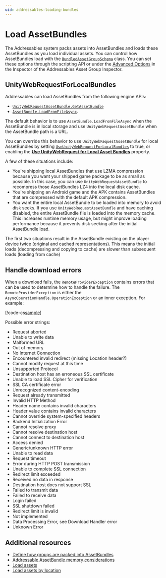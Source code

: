 ```yaml
---
uid: addressables-loading-bundles
---
```


# Load AssetBundles

The Addressables system packs assets into AssetBundles and loads these AssetBundles as you load individual assets. You can control how AssetBundles load with the [`BundledAssetGroupSchema`](xref:UnityEditor.AddressableAssets.Settings.GroupSchemas.BundledAssetGroupSchema) class. You can set these options through the scripting API or under the [Advanced Options](ContentPackingAndLoadingSchema.md#advanced-options) in the Inspector of the Addressables Asset Group Inspector.

## UnityWebRequestForLocalBundles

Addressables can load AssetBundles from the following engine APIs:

* [`UnityWebRequestAssetBundle.GetAssetBundle`](xref:UnityEngine.Networking.UnityWebRequest.GetAssetBundle(System.String,System.UInt32))
* [`AssetBundle.LoadFromFileAsync`](xref:UnityEngine.AssetBundle.LoadFromFileAsync(System.String,System.UInt32,System.UInt64)).

The default behavior is to use `AssetBundle.LoadFromFileAsync` when the AssetBundle is in local storage and use `UnityWebRequestAssetBundle` when the AssetBundle path is a URL.

You can override this behavior to use `UnityWebRequestAssetBundle` for local AssetBundles by setting [`UseUnityWebRequestForLocalBundles`](xref:UnityEditor.AddressableAssets.Settings.GroupSchemas.BundledAssetGroupSchema.UseUnityWebRequestForLocalBundles) to true, or enabling the [**Use UnityWebRequest for Local Asset Bundles**](AddressableAssetSettings.md#downloads) property.

A few of these situations include:

* You're shipping local AssetBundles that use LZMA compression because you want your shipped game package to be as small as possible. In this case, you can use `UnityWebRequestAssetBundle` to recompress those AssetBundles LZ4 into the local disk cache.
* You're shipping an Android game and the APK contains AssetBundles that are compressed with the default APK compression.
* You want the entire local AssetBundle to be loaded into memory to avoid disk seeks. If you use `UnityWebRequestAssetBundle` and have caching disabled, the entire AssetBundle file is loaded into the memory cache. This increases runtime memory usage, but might improve loading performance because it prevents disk seeking after the initial AssetBundle load.

The first two situations result in the AssetBundle existing on the player device twice (original and cached representations). This means the initial loads (decompressing and copying to cache) are slower than subsequent loads (loading from cache)

## Handle download errors

When a download fails, the `RemoteProviderException` contains errors that can be used to determine how to handle the failure.
The `RemoteProviderException` is either the `AsyncOperationHandle.OperationException` or an inner exception. For example:

[!code-cs[sample](../Tests/Editor/DocExampleCode/DownloadError.cs#doc_DownloadError)]

Possible error strings:

* Request aborted
* Unable to write data
* Malformed URL
* Out of memory
* No Internet Connection
* Encountered invalid redirect (missing Location header?)
* Cannot modify request at this time
* Unsupported Protocol
* Destination host has an erroneous SSL certificate
* Unable to load SSL Cipher for verification
* SSL CA certificate error
* Unrecognized content-encoding
* Request already transmitted
* Invalid HTTP Method
* Header name contains invalid characters
* Header value contains invalid characters
* Cannot override system-specified headers
* Backend Initialization Error
* Cannot resolve proxy
* Cannot resolve destination host
* Cannot connect to destination host
* Access denied
* Generic/unknown HTTP error
* Unable to read data
* Request timeout
* Error during HTTP POST transmission
* Unable to complete SSL connection
* Redirect limit exceeded
* Received no data in response
* Destination host does not support SSL
* Failed to transmit data
* Failed to receive data
* Login failed
* SSL shutdown failed
* Redirect limit is invalid
* Not implemented
* Data Processing Error, see Download Handler error
* Unknown Error

## Additional resources

* [Define how groups are packed into AssetBundles](PackingGroupsAsBundles.md)
* [Addressable AssetBundle memory considerations](memory-assetbundles.md)
* [Load assets](load-assets.md)
* [Load assets by location](load-assets-location.md)